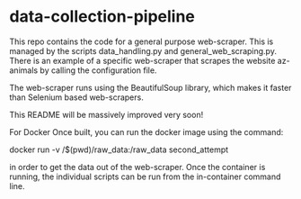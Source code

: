 # data-collection-pipeline

This repo contains the code for a general purpose web-scraper. This is managed by the scripts data_handling.py and general_web_scraping.py.
There is an example of a specific web-scraper that scrapes the website az-animals by calling the configuration file.

The web-scraper runs using the BeautifulSoup library, which makes it faster than Selenium based web-scrapers.

This README will be massively improved very soon! 




For Docker
Once built, you can run the docker image using the command:

docker run -v /$(pwd)/raw_data:/raw_data second_attempt

in order to get the data out of the web-scraper. Once the container is running, the individual scripts can be run from the in-container command line. 